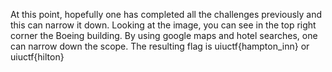 At this point, hopefully one has completed all the challenges previously and this can narrow it down. Looking at the image, you can see in the top right corner the Boeing building. By using google maps and hotel searches, one can narrow down the scope. The resulting flag is uiuctf{hampton_inn} or uiuctf{hilton}